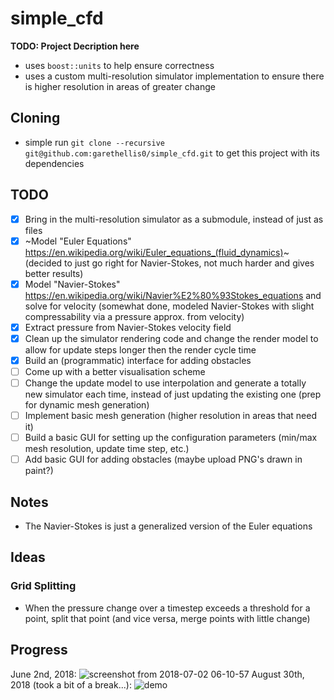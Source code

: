 # simple_cfd


**TODO: Project Decription here**
- uses `boost::units` to help ensure correctness
- uses a custom multi-resolution simulator implementation to ensure there is higher resolution in areas of greater change

## Cloning 
- simple run `git clone --recursive git@github.com:garethellis0/simple_cfd.git` to get this project with its dependencies
 
## TODO
- [x] Bring in the multi-resolution simulator as a submodule, instead of just as files
- [x] ~Model "Euler Equations" https://en.wikipedia.org/wiki/Euler_equations_(fluid_dynamics)~ (decided to just go right for Navier-Stokes, not much harder and gives better results)
- [x] Model "Navier-Stokes" https://en.wikipedia.org/wiki/Navier%E2%80%93Stokes_equations and solve for velocity (somewhat done, modeled Navier-Stokes with slight compressability via a pressure approx. from velocity)
- [x] Extract pressure from Navier-Stokes velocity field
- [x] Clean up the simulator rendering code and change the render model to allow for update steps longer then the render cycle time
- [x] Build an (programmatic) interface for adding obstacles
- [ ] Come up with a better visualisation scheme
- [ ] Change the update model to use interpolation and generate a totally new simulator each time, instead of just updating the existing one (prep for dynamic mesh generation)
- [ ] Implement basic mesh generation (higher resolution in areas that need it)
- [ ] Build a basic GUI for setting up the configuration parameters (min/max mesh resolution, update time step, etc.)
- [ ] Add basic GUI for adding obstacles (maybe upload PNG's drawn in paint?)

## Notes
- The Navier-Stokes is just a generalized version of the Euler equations

## Ideas

### Grid Splitting
- When the pressure change over a timestep exceeds a threshold for a point, split that point (and vice versa, merge points with little change)

## Progress
June 2nd, 2018:
![screenshot from 2018-07-02 06-10-57](https://user-images.githubusercontent.com/9075711/42166058-b97058f2-7dbe-11e8-9962-97a9cb1b7200.png)
August 30th, 2018 (took a bit of a break...):
![demo](https://user-images.githubusercontent.com/9075711/44887938-cdeb9480-ac8b-11e8-8aae-cdc133495163.gif)
